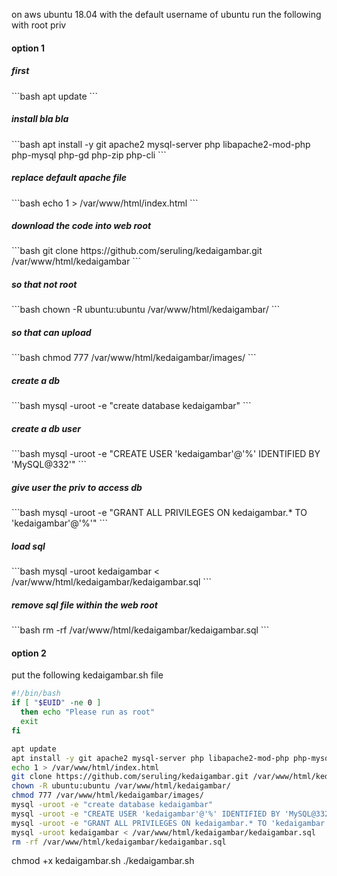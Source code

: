on aws ubuntu 18.04 with the default username of ubuntu run the following with root priv

<h4>option 1</h4>

<h5>first</h5>
```bash
apt update
```

<h5>install bla bla</h5>
```bash
apt install -y git apache2 mysql-server php libapache2-mod-php php-mysql php-gd php-zip php-cli
```
<h5>replace default apache file</h5>
```bash
echo 1 > /var/www/html/index.html
```
<h5>download the code into web root</h5>
```bash
git clone https://github.com/seruling/kedaigambar.git /var/www/html/kedaigambar
```
<h5>so that not root</h5>
```bash
chown -R ubuntu:ubuntu /var/www/html/kedaigambar/
```
<h5>so that can upload</h5>
```bash
chmod 777 /var/www/html/kedaigambar/images/
```
<h5>create a db</h5>
```bash
mysql -uroot -e "create database kedaigambar"
```
<h5>create a db user</h5>
```bash
mysql -uroot -e "CREATE USER 'kedaigambar'@'%' IDENTIFIED BY 'MySQL@332'"
```
<h5>give user the priv to access db</h5>
```bash
mysql -uroot -e "GRANT ALL PRIVILEGES ON kedaigambar.* TO 'kedaigambar'@'%'"
```
<h5>load sql</h5>
```bash
mysql -uroot kedaigambar < /var/www/html/kedaigambar/kedaigambar.sql
```
<h5>remove sql file within the web root</h5>
```bash
rm -rf /var/www/html/kedaigambar/kedaigambar.sql
```


<h4>option 2</h4>
put the following kedaigambar.sh file

```bash
#!/bin/bash
if [ "$EUID" -ne 0 ]
  then echo "Please run as root"
  exit
fi

apt update
apt install -y git apache2 mysql-server php libapache2-mod-php php-mysql php-gd php-zip php-cli
echo 1 > /var/www/html/index.html
git clone https://github.com/seruling/kedaigambar.git /var/www/html/kedaigambar
chown -R ubuntu:ubuntu /var/www/html/kedaigambar/
chmod 777 /var/www/html/kedaigambar/images/
mysql -uroot -e "create database kedaigambar"
mysql -uroot -e "CREATE USER 'kedaigambar'@'%' IDENTIFIED BY 'MySQL@332'"
mysql -uroot -e "GRANT ALL PRIVILEGES ON kedaigambar.* TO 'kedaigambar'@'%'"
mysql -uroot kedaigambar < /var/www/html/kedaigambar/kedaigambar.sql
rm -rf /var/www/html/kedaigambar/kedaigambar.sql
```

chmod +x kedaigambar.sh
./kedaigambar.sh
